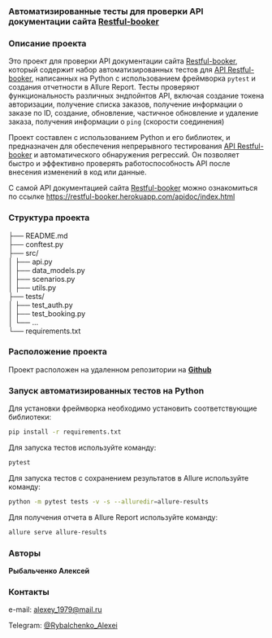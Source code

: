 
### Автоматизированные тесты для проверки API документации сайта [Restful-booker](https://restful-booker.herokuapp.com)

### Описание проекта
Это проект для проверки API документации сайта [Restful-booker](https://restful-booker.herokuapp.com), который 
содержит набор автоматизированных тестов для [API Restful-booker](https://restful-booker.herokuapp.com/apidoc/index.html), написанных
на Python с использованием фреймворка `pytest` и создания отчетности в Allure Report. 
Тесты проверяют функциональность различных эндпойнтов API, включая создание токена авторизации, получение списка заказов, получение информации о заказе по ID, создание, обновление, частичное обновление и удаление заказа, получения информации о `ping` (скорости соединения) 

Проект составлен с использованием Python и его библиотек, и предназначен для обеспечения непрерывного тестирования [API Restful-booker](https://restful-booker.herokuapp.com/apidoc/index.html) и автоматического
обнаружения регрессий. Он позволяет быстро и эффективно проверять работоспособность API после внесения 
изменений в код или данные.

С самой API документацией сайта [Restful-booker](https://restful-booker.herokuapp.com) можно ознакомиться по ссылке 
https://restful-booker.herokuapp.com/apidoc/index.html

### Структура проекта

├── README.md            \
├── conftest.py          \
├── src/                
│        ├── api.py    
│        ├── data_models.py    
│        ├── scenarios.py  
│        ├── utils.py    
├── tests/                
│        ├── test_auth.py      
│        ├── test_booking.py   
│        └── ...              
└── requirements.txt      

### Расположение проекта
Проект расположен на удаленном репозитории на [**Github**](https://github.com/fisher111111111/Module_4_2)

### Запуск автоматизированных тестов на Python 

Для установки фреймворка необходимо установить соответствующие библиотеки:

```bash
pip install -r requirements.txt
````

Для запуска тестов используйте команду:
```bash
pytest
```
Для запуска тестов с сохранением результатов в Allure используйте команду:
```bash
python -m pytest tests -v -s --alluredir=allure-results
```
Для получения отчета в Allure Report используйте команду:
```bash
allure serve allure-results
```

### Авторы
**Рыбальченко Алексей**
### Контакты
e-mail: [alexey_1979@mail.ru]()

Telegram: [@Rybalchenko_Alexei]()




